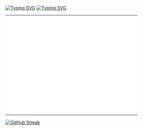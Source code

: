 [![Typing SVG](https://readme-typing-svg.demolab.com?font=Fira+Code&size=28&duration=1&pause=1000&color=FF6A3F&center=true&vCenter=true&width=435&height=30&lines=Hi+there%F0%9F%91%8BI'm+Serhii)](https://git.io/typing-svg)
[![Typing SVG](https://readme-typing-svg.demolab.com?font=Fira+Code&duration=2000&pause=1000&color=FF6A3F&center=true&vCenter=true&width=650&height=20&lines=Fullstack+developer+with+1%2B+year+of+experience;I+am+studying+at+the+best+IT+school+of+Ukraine+%22GOIT%22;While+you+are+reading+these+messages%2C+I+am+learning%F0%9F%98%89)](https://git.io/typing-svg)

<table align="center">
  <tr>
    <td>
      <img align="center" src="/github-metrics.svg" alt="Metrics" width="400"></img>
    </td>
  </tr>
</table>

[![GitHub Streak](https://github-readme-streak-stats.herokuapp.com?user=eNgine9r&theme=dracula&hide_border=true&fire=EB5454&background=45%2CEB5454%2C3C00EB&border=EB3756)](https://git.io/streak-stats)
